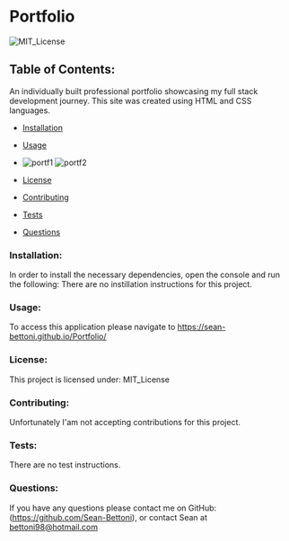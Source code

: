 
  # Portfolio

  ![MIT_License](https://img.shields.io/badge/MIT_License-License-purple)
  ## Table of Contents:
  An individually built professional portfolio showcasing my full stack development journey. This site was created using HTML and CSS languages.
  * [Installation](#install)
  * [Usage](#usage)
  * ![portf1](https://user-images.githubusercontent.com/82442926/150893311-1af1cc3f-fc0b-49de-8568-13489c2320da.png)
    ![portf2](https://user-images.githubusercontent.com/82442926/150893323-a2e93080-33d5-4bc9-b863-8605f0233462.png)

  * [License](#license)
  * [Contributing](#contribute)
  * [Tests](#tests)
  * [Questions](#questions)
  ### Installation:
  In order to install the necessary dependencies, open the console and run the following:
  There are no instillation instructions for this project.
  ### Usage:
  To access this application please navigate to https://sean-bettoni.github.io/Portfolio/
  ### License:
  This project is licensed under:
  MIT_License
  ### Contributing:
  Unfortunately I'am not accepting contributions for this project.
  ### Tests:
  There are no test instructions.
  ### Questions:
  If you have any questions please contact me on GitHub:
  (https://github.com/Sean-Bettoni), or contact Sean at bettoni98@hotmail.com
  
